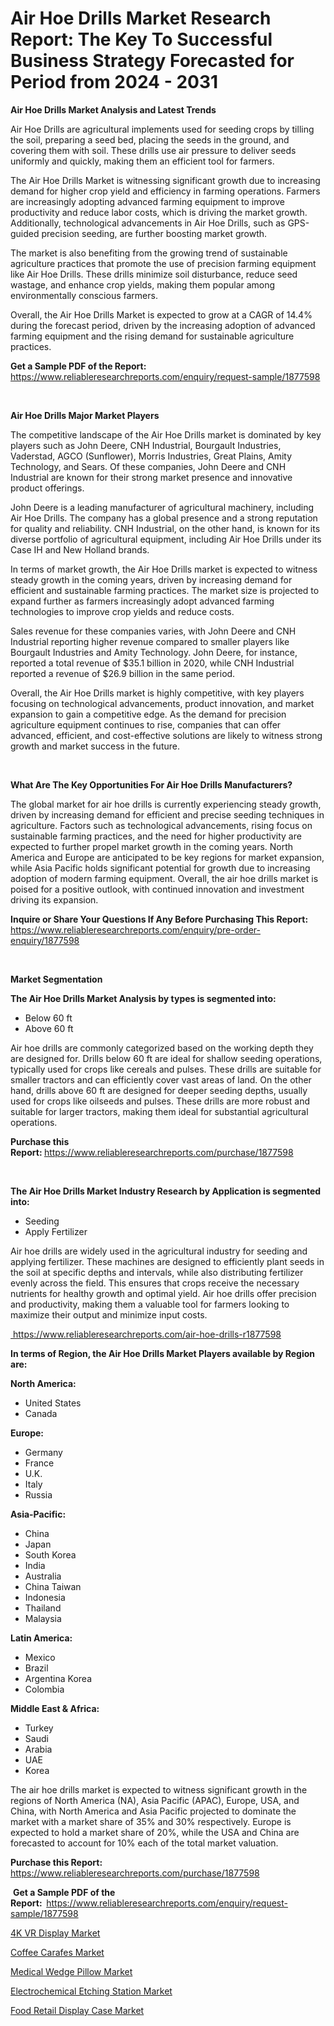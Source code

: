 <p><h1>Air Hoe Drills Market Research Report: The Key To Successful Business Strategy Forecasted for Period from 2024 - 2031</h1></p><p><strong>Air Hoe Drills Market Analysis and Latest Trends</strong></p>
<p><p>Air Hoe Drills are agricultural implements used for seeding crops by tilling the soil, preparing a seed bed, placing the seeds in the ground, and covering them with soil. These drills use air pressure to deliver seeds uniformly and quickly, making them an efficient tool for farmers. </p><p>The Air Hoe Drills Market is witnessing significant growth due to increasing demand for higher crop yield and efficiency in farming operations. Farmers are increasingly adopting advanced farming equipment to improve productivity and reduce labor costs, which is driving the market growth. Additionally, technological advancements in Air Hoe Drills, such as GPS-guided precision seeding, are further boosting market growth.</p><p>The market is also benefiting from the growing trend of sustainable agriculture practices that promote the use of precision farming equipment like Air Hoe Drills. These drills minimize soil disturbance, reduce seed wastage, and enhance crop yields, making them popular among environmentally conscious farmers.</p><p>Overall, the Air Hoe Drills Market is expected to grow at a CAGR of 14.4% during the forecast period, driven by the increasing adoption of advanced farming equipment and the rising demand for sustainable agriculture practices.</p></p>
<p><strong>Get a Sample PDF of the Report:&nbsp;</strong> <a href="https://www.reliableresearchreports.com/enquiry/request-sample/1877598">https://www.reliableresearchreports.com/enquiry/request-sample/1877598</a></p>
<p>&nbsp;</p>
<p><strong>Air Hoe Drills Major Market Players</strong></p>
<p><p>The competitive landscape of the Air Hoe Drills market is dominated by key players such as John Deere, CNH Industrial, Bourgault Industries, Vaderstad, AGCO (Sunflower), Morris Industries, Great Plains, Amity Technology, and Sears. Of these companies, John Deere and CNH Industrial are known for their strong market presence and innovative product offerings.</p><p>John Deere is a leading manufacturer of agricultural machinery, including Air Hoe Drills. The company has a global presence and a strong reputation for quality and reliability. CNH Industrial, on the other hand, is known for its diverse portfolio of agricultural equipment, including Air Hoe Drills under its Case IH and New Holland brands.</p><p>In terms of market growth, the Air Hoe Drills market is expected to witness steady growth in the coming years, driven by increasing demand for efficient and sustainable farming practices. The market size is projected to expand further as farmers increasingly adopt advanced farming technologies to improve crop yields and reduce costs.</p><p>Sales revenue for these companies varies, with John Deere and CNH Industrial reporting higher revenue compared to smaller players like Bourgault Industries and Amity Technology. John Deere, for instance, reported a total revenue of $35.1 billion in 2020, while CNH Industrial reported a revenue of $26.9 billion in the same period.</p><p>Overall, the Air Hoe Drills market is highly competitive, with key players focusing on technological advancements, product innovation, and market expansion to gain a competitive edge. As the demand for precision agriculture equipment continues to rise, companies that can offer advanced, efficient, and cost-effective solutions are likely to witness strong growth and market success in the future.</p></p>
<p>&nbsp;</p>
<p><strong>What Are The Key Opportunities For Air Hoe Drills Manufacturers?</strong></p>
<p><p>The global market for air hoe drills is currently experiencing steady growth, driven by increasing demand for efficient and precise seeding techniques in agriculture. Factors such as technological advancements, rising focus on sustainable farming practices, and the need for higher productivity are expected to further propel market growth in the coming years. North America and Europe are anticipated to be key regions for market expansion, while Asia Pacific holds significant potential for growth due to increasing adoption of modern farming equipment. Overall, the air hoe drills market is poised for a positive outlook, with continued innovation and investment driving its expansion.</p></p>
<p><strong>Inquire or Share Your Questions If Any Before Purchasing This Report:</strong> <a href="https://www.reliableresearchreports.com/enquiry/pre-order-enquiry/1877598">https://www.reliableresearchreports.com/enquiry/pre-order-enquiry/1877598</a></p>
<p>&nbsp;</p>
<p><strong>Market Segmentation</strong></p>
<p><strong>The Air Hoe Drills Market Analysis by types is segmented into:</strong></p>
<p><ul><li>Below 60 ft</li><li>Above 60 ft</li></ul></p>
<p><p>Air hoe drills are commonly categorized based on the working depth they are designed for. Drills below 60 ft are ideal for shallow seeding operations, typically used for crops like cereals and pulses. These drills are suitable for smaller tractors and can efficiently cover vast areas of land. On the other hand, drills above 60 ft are designed for deeper seeding depths, usually used for crops like oilseeds and pulses. These drills are more robust and suitable for larger tractors, making them ideal for substantial agricultural operations.</p></p>
<p><strong>Purchase this Report:&nbsp;</strong><a href="https://www.reliableresearchreports.com/purchase/1877598">https://www.reliableresearchreports.com/purchase/1877598</a></p>
<p>&nbsp;</p>
<p><strong>The Air Hoe Drills Market Industry Research by Application is segmented into:</strong></p>
<p><ul><li>Seeding</li><li>Apply Fertilizer</li></ul></p>
<p><p>Air hoe drills are widely used in the agricultural industry for seeding and applying fertilizer. These machines are designed to efficiently plant seeds in the soil at specific depths and intervals, while also distributing fertilizer evenly across the field. This ensures that crops receive the necessary nutrients for healthy growth and optimal yield. Air hoe drills offer precision and productivity, making them a valuable tool for farmers looking to maximize their output and minimize input costs.</p></p>
<p><a href="https://www.reliableresearchreports.com/air-hoe-drills-r1877598">&nbsp;https://www.reliableresearchreports.com/air-hoe-drills-r1877598</a></p>
<p><strong>In terms of Region, the Air Hoe Drills Market Players available by Region are:</strong></p>
<p>
    <p> <strong> North America: </strong>
        <ul>
            <li>United States</li>
            <li>Canada</li>
        </ul>
        </p> 
    <p> <strong> Europe: </strong>
        <ul>
            <li>Germany</li>
            <li>France</li>
            <li>U.K.</li>
            <li>Italy</li>
            <li>Russia</li>
        </ul>
        </p> 
    <p> <strong> Asia-Pacific: </strong>
        <ul>
            <li>China</li>
            <li>Japan</li>
            <li>South Korea</li>
            <li>India</li>
            <li>Australia</li>
            <li>China Taiwan</li>
            <li>Indonesia</li>
            <li>Thailand</li>
            <li>Malaysia</li>
        </ul>
        </p> 
    <p> <strong> Latin America: </strong>
        <ul>
            <li>Mexico</li>
            <li>Brazil</li>
            <li>Argentina Korea</li>
            <li>Colombia</li>
        </ul>
        </p> 
    <p> <strong> Middle East & Africa: </strong>
        <ul>
            <li>Turkey</li>
            <li>Saudi</li>
            <li>Arabia</li>
            <li>UAE</li>
            <li>Korea</li>
        </ul>
    </p>
    </p>
<p><p>The air hoe drills market is expected to witness significant growth in the regions of North America (NA), Asia Pacific (APAC), Europe, USA, and China, with North America and Asia Pacific projected to dominate the market with a market share of 35% and 30% respectively. Europe is expected to hold a market share of 20%, while the USA and China are forecasted to account for 10% each of the total market valuation.</p></p>
<p><strong>Purchase this Report: </strong><a href="https://www.reliableresearchreports.com/purchase/1877598">https://www.reliableresearchreports.com/purchase/1877598</a></p>
<p>&nbsp;<strong>Get a Sample PDF of the Report:&nbsp;&nbsp;</strong><a href="https://www.reliableresearchreports.com/enquiry/request-sample/1877598">https://www.reliableresearchreports.com/enquiry/request-sample/1877598</a></p>
<p><strong></strong></p>
<p><p><a href="https://medium.com/@carlahoustonh51/4k-vr-display-market-a-global-and-regional-analysis-focus-on-region-country-level-analysis-and-c752004227c2">4K VR Display Market</a></p><p><a href="https://medium.com/@dereodrews76856/global-coffee-carafes-market-size-is-expected-to-experience-a-cagr-of-13-5-1233a7e4502e">Coffee Carafes Market</a></p><p><a href="https://medium.com/@max.sanderson5645/medical-wedge-pillow-market-analysis-report-global-insights-by-region-type-polyurethane-foam-6b23d09ca2e0">Medical Wedge Pillow Market</a></p><p><a href="https://github.com/nicoletavirag/Market-Research-Report-List-4/blob/main/electrochemical-etching-station-market.md">Electrochemical Etching Station Market</a></p><p><a href="https://github.com/btwcqfvq34/Market-Research-Report-List-2/blob/main/food-retail-display-case-market.md">Food Retail Display Case Market</a></p></p>